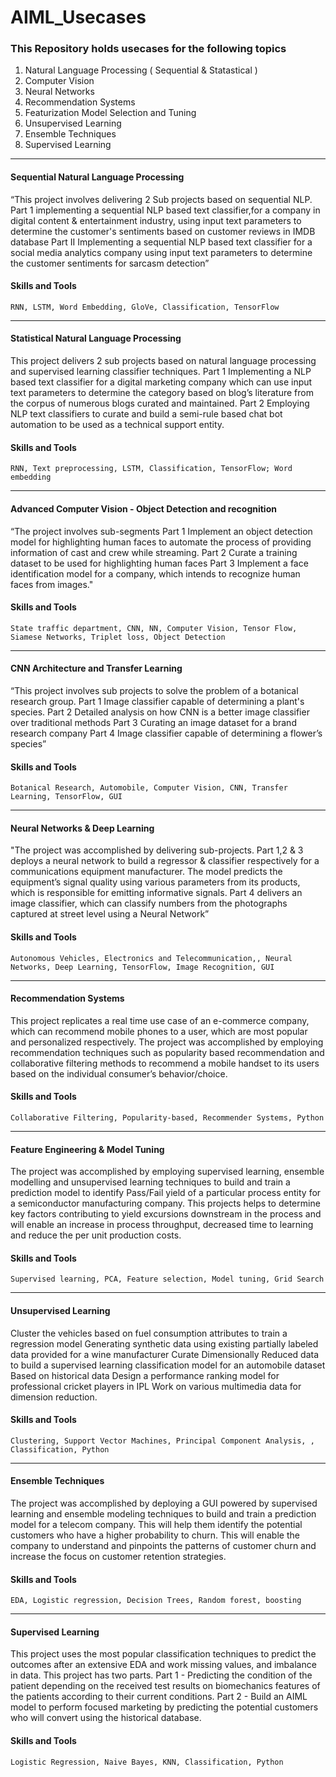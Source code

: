 # AIML_Usecases

### This Repository holds usecases for the following topics

1. Natural Language Processing ( Sequential & Statastical )
2. Computer Vision
3. Neural Networks
4. Recommendation Systems
5. Featurization Model Selection and Tuning
6. Unsupervised Learning
7. Ensemble Techniques
8. Supervised Learning 
---

#### Sequential Natural Language Processing

“This project involves delivering 2 Sub projects based on sequential NLP. 
Part 1 implementing a sequential NLP based text classifier,for a company in digital content & entertainment industry,
using input text parameters to determine the customer's sentiments based on customer reviews in IMDB database 
Part II Implementing a sequential NLP based text classifier for a social media analytics company using input text 
parameters to determine the customer sentiments for sarcasm detection”

#### Skills and Tools
```
RNN, LSTM, Word Embedding, GloVe, Classification, TensorFlow
```
---
#### Statistical Natural Language Processing

This project delivers 2 sub projects based on natural language processing and supervised learning classifier techniques.
Part 1 Implementing a NLP based text classifier for a digital marketing company which can use input text parameters to 
determine the category based on blog’s literature from the corpus of numerous blogs curated and maintained. 
Part 2 Employing NLP text classifiers to curate and build a semi-rule based chat bot automation to be used as a 
technical support entity.

#### Skills and Tools
```
RNN, Text preprocessing, LSTM, Classification, TensorFlow; Word embedding
```
---
#### Advanced Computer Vision - Object Detection and recognition

“The project involves sub-segments 
Part 1 Implement an object detection model for highlighting human faces to automate the process of providing 
information of cast and crew while streaming. 
Part 2 Curate a training dataset to be used for highlighting human faces 
Part 3 Implement a face identification model for a company, which intends to recognize human faces from images."

#### Skills and Tools
```
State traffic department, CNN, NN, Computer Vision, Tensor Flow, Siamese Networks, Triplet loss, Object Detection
```
---
#### CNN Architecture and Transfer Learning
“This project involves sub projects to solve the problem of a botanical research group. 
Part 1 Image classifier capable of determining a plant's species. 
Part 2 Detailed analysis on how CNN is a better image classifier over traditional methods 
Part 3 Curating an image dataset for a brand research company 
Part 4 Image classifier capable of determining a flower’s species”

#### Skills and Tools
```
Botanical Research, Automobile, Computer Vision, CNN, Transfer Learning, TensorFlow, GUI
```
---
#### Neural Networks & Deep Learning

"The project was accomplished by delivering sub-projects. 
Part 1,2 & 3 deploys a neural network to build a regressor & classifier respectively for a 
communications equipment manufacturer. The model predicts the equipment’s signal quality using various parameters 
from its products, which is responsible for emitting informative signals. 
Part 4 delivers an image classifier, which can classify numbers from the photographs captured at street level using a 
Neural Network”
#### Skills and Tools
```
Autonomous Vehicles, Electronics and Telecommunication,, Neural Networks, Deep Learning, TensorFlow, Image Recognition, GUI
```
---
#### Recommendation Systems
This project replicates a real time use case of an e-commerce company, which can recommend mobile phones to a user, 
which are most popular and personalized respectively. The project was accomplished by employing recommendation techniques 
such as popularity based recommendation and collaborative filtering methods to recommend a mobile handset to its users 
based on the individual consumer’s behavior/choice.

#### Skills and Tools
```
Collaborative Filtering, Popularity-based, Recommender Systems, Python
```
---
#### Feature Engineering & Model Tuning
The project was accomplished by employing supervised learning, ensemble modelling and unsupervised learning techniques 
to build and train a prediction model to identify Pass/Fail yield of a particular process entity for a semiconductor 
manufacturing company. This projects helps to determine key factors contributing to yield excursions downstream in the 
process and will enable an increase in process throughput, decreased time to learning and reduce the per unit production costs.

#### Skills and Tools
```
Supervised learning, PCA, Feature selection, Model tuning, Grid Search
```
---
#### Unsupervised Learning
Cluster the vehicles based on fuel consumption attributes to train a regression model Generating synthetic data using 
existing partially labeled data provided for a wine manufacturer Curate Dimensionally Reduced data to build a supervised 
learning classification model for an automobile dataset Based on historical data Design a performance ranking model for 
professional cricket players in IPL Work on various multimedia data for dimension reduction.

#### Skills and Tools
```
Clustering, Support Vector Machines, Principal Component Analysis, , Classification, Python
```
---
#### Ensemble Techniques
The project was accomplished by deploying a GUI powered by supervised learning and ensemble modeling techniques to build 
and train a prediction model for a telecom company. This will help them identify the potential customers who have a higher
probability to churn. This will enable the company to understand and pinpoints the patterns of customer churn and increase
the focus on customer retention strategies.

#### Skills and Tools
```
EDA, Logistic regression, Decision Trees, Random forest, boosting
```
---
#### Supervised Learning
This project uses the most popular classification techniques to predict the outcomes after an extensive EDA and work 
missing values, and imbalance in data. 
This project has two parts. 
Part 1 - Predicting the condition of the patient depending on the received test results on biomechanics features of the 
patients according to their current conditions. 
Part 2 - Build an AIML model to perform focused marketing by predicting the potential customers who will convert using 
the historical database.
#### Skills and Tools
```
Logistic Regression, Naive Bayes, KNN, Classification, Python
```

